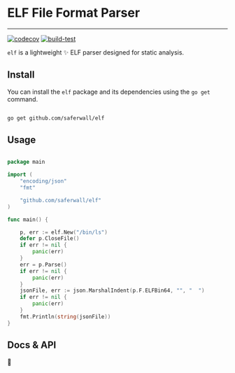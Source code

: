 # ELF File Format Parser 

-----

[![codecov](https://codecov.io/gh/saferwall/elf/branch/main/graph/badge.svg?token=ND685DTHZT)](https://codecov.io/gh/saferwall/elf) [![build-test](https://github.com/saferwall/elf/actions/workflows/ci.yaml/badge.svg)](https://github.com/saferwall/elf/actions/workflows/ci.yaml)

```elf``` is a lightweight :sparkles: ELF parser designed for static analysis.

## Install

You can install the ```elf``` package and its dependencies using the ```go get``` command.

```sh

go get github.com/saferwall/elf

```

## Usage

```go

package main

import (
	"encoding/json"
	"fmt"

	"github.com/saferwall/elf"
)

func main() {

	p, err := elf.New("/bin/ls")
	defer p.CloseFile()
	if err != nil {
		panic(err)
	}
	err = p.Parse()
	if err != nil {
		panic(err)
	}
	jsonFile, err := json.MarshalIndent(p.F.ELFBin64, "", "  ")
	if err != nil {
		panic(err)
	}
	fmt.Println(string(jsonFile))
}


```

## Docs & API

:construction:
